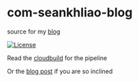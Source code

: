 # com-seankhliao-blog

source for my [blog](https://blog.seankhliao)

[![License](https://img.shields.io/github/license/seankhliao/blog.svg?style=for-the-badge&maxAge=31536000)](LICENSE)

Read the [cloudbuild](cloudbuild.yaml) for the pipeline

Or the [blog post](https://blog.seankhliao.com/this-blog) if you are so inclined
